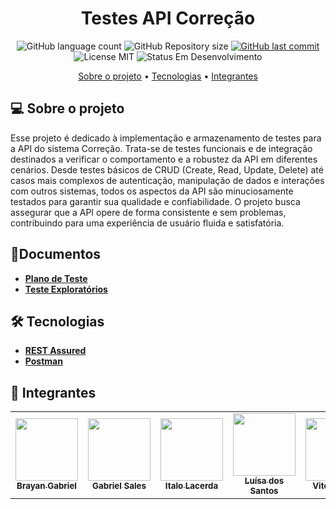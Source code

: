 <h1 align="center"> 
Testes API Correção
</h1>

<p align="center">
  <img alt="GitHub language count" src="https://img.shields.io/github/languages/count/vemser/correcao-qa-web?color=%2304D361">

  <img alt="GitHub Repository size" src="https://img.shields.io/github/repo-size/vemser/correcao-qa-web">
  
  <a href="https://github.com/vemser/correcao-qa-web/commits/main">
    <img alt="GitHub last commit" src="https://img.shields.io/github/last-commit/vemser/correcao-qa-web">
  </a>
  
  <img alt="License MIT" src="https://img.shields.io/badge/license-MIT-brightgreen">

  <img alt="Status Em Desenvolvimento" src="https://img.shields.io/badge/status-em%20desenvolvimento-green">
</p>

<p align="center">
  <a href="#-sobre-o-projeto">Sobre o projeto</a> •
  <a href="#-tecnologias">Tecnologias</a> •
  <a href="#-integrantes">Integrantes</a>
</p>

## 💻 Sobre o projeto

Esse projeto é dedicado à implementação e armazenamento de testes para a API do sistema Correção. Trata-se de testes funcionais e de integração destinados a verificar o comportamento e a robustez da API em diferentes cenários. Desde testes básicos de CRUD (Create, Read, Update, Delete) até casos mais complexos de autenticação, manipulação de dados e interações com outros sistemas, todos os aspectos da API são minuciosamente testados para garantir sua qualidade e confiabilidade. O projeto busca assegurar que a API opere de forma consistente e sem problemas, contribuindo para uma experiência de usuário fluida e satisfatória.

## 📑Documentos

- **[Plano de Teste](https://docs.google.com/document/d/1SxLgyNhLnXAYeXYCTrsq6NWP6tMdFnrjHGIxlEaN9G4/edit)**
- **[Teste Exploratórios](https://docs.google.com/document/d/1SKQBuc9KmqkJDnJjGq9zEj3r1nSP5qJZxXwKIN-kibs/edit)**

## 🛠 Tecnologias

- **[REST Assured](https://rest-assured.io/)**
- **[Postman](https://www.postman.com/)**

## 👥 Integrantes

<table>
  <tr>
    <td align="center">
      <a href="https://github.com/brayanbenet">
        <img src="https://avatars.githubusercontent.com/u/63371569?v=4" width="100px"/><br>
        <sub>
          <b>Brayan Gabriel</b>
        </sub>
      </a>
    </td>
    <td align="center">
      <a href="https://github.com/gabrielvendas">
        <img src="https://avatars.githubusercontent.com/u/115078106?s=400&u=5d4b1146a08b63a3c82e11417f096dda0087c1ac&v=4" width="100px"/><br>
        <sub>
          <b>Gabriel Sales</b>
        </sub>
      </a>
    </td>
    <td align="center">
      <a href="https://github.com/ItaloLacerda">
        <img src="https://avatars.githubusercontent.com/u/99690658?v=4" width="100px;" /><br>
        <sub>
          <b>Italo Lacerda</b>
        </sub>
      </a>
    </td>
    <td align="center">
      <a href="https://github.com/Luh-Santos">
      <img src="https://avatars.githubusercontent.com/u/79276231?v=4" width="100px;" /><br>
        <sub>
          <b>Luísa dos Santos</b>
        </sub>
      </a>
    </td>
    <td align="center">
      <a href="https://github.com/VitorColombo">
      <img src="https://avatars.githubusercontent.com/u/110260819?v=4" width="100px;" /><br>
        <sub>
          <b>Vitor Nunes</b>
        </sub>
      </a>
    </td>
  </tr>
</table>
<br/>
